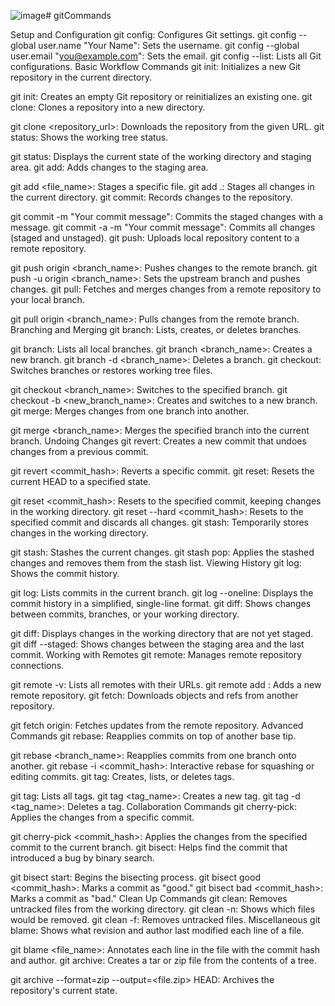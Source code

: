 ![image](https://github.com/user-attachments/assets/365bca4b-2505-4d75-8792-93cccf426385)# gitCommands


Setup and Configuration
git config: Configures Git settings.
git config --global user.name "Your Name": Sets the username.
git config --global user.email "you@example.com": Sets the email.
git config --list: Lists all Git configurations.
Basic Workflow Commands
git init: Initializes a new Git repository in the current directory.

git init: Creates an empty Git repository or reinitializes an existing one.
git clone: Clones a repository into a new directory.

git clone <repository_url>: Downloads the repository from the given URL.
git status: Shows the working tree status.

git status: Displays the current state of the working directory and staging area.
git add: Adds changes to the staging area.

git add <file_name>: Stages a specific file.
git add .: Stages all changes in the current directory.
git commit: Records changes to the repository.

git commit -m "Your commit message": Commits the staged changes with a message.
git commit -a -m "Your commit message": Commits all changes (staged and unstaged).
git push: Uploads local repository content to a remote repository.

git push origin <branch_name>: Pushes changes to the remote branch.
git push -u origin <branch_name>: Sets the upstream branch and pushes changes.
git pull: Fetches and merges changes from a remote repository to your local branch.

git pull origin <branch_name>: Pulls changes from the remote branch.
Branching and Merging
git branch: Lists, creates, or deletes branches.

git branch: Lists all local branches.
git branch <branch_name>: Creates a new branch.
git branch -d <branch_name>: Deletes a branch.
git checkout: Switches branches or restores working tree files.

git checkout <branch_name>: Switches to the specified branch.
git checkout -b <new_branch_name>: Creates and switches to a new branch.
git merge: Merges changes from one branch into another.

git merge <branch_name>: Merges the specified branch into the current branch.
Undoing Changes
git revert: Creates a new commit that undoes changes from a previous commit.

git revert <commit_hash>: Reverts a specific commit.
git reset: Resets the current HEAD to a specified state.

git reset <commit_hash>: Resets to the specified commit, keeping changes in the working directory.
git reset --hard <commit_hash>: Resets to the specified commit and discards all changes.
git stash: Temporarily stores changes in the working directory.

git stash: Stashes the current changes.
git stash pop: Applies the stashed changes and removes them from the stash list.
Viewing History
git log: Shows the commit history.

git log: Lists commits in the current branch.
git log --oneline: Displays the commit history in a simplified, single-line format.
git diff: Shows changes between commits, branches, or your working directory.

git diff: Displays changes in the working directory that are not yet staged.
git diff --staged: Shows changes between the staging area and the last commit.
Working with Remotes
git remote: Manages remote repository connections.

git remote -v: Lists all remotes with their URLs.
git remote add <name> <url>: Adds a new remote repository.
git fetch: Downloads objects and refs from another repository.

git fetch origin: Fetches updates from the remote repository.
Advanced Commands
git rebase: Reapplies commits on top of another base tip.

git rebase <branch_name>: Reapplies commits from one branch onto another.
git rebase -i <commit_hash>: Interactive rebase for squashing or editing commits.
git tag: Creates, lists, or deletes tags.

git tag: Lists all tags.
git tag <tag_name>: Creates a new tag.
git tag -d <tag_name>: Deletes a tag.
Collaboration Commands
git cherry-pick: Applies the changes from a specific commit.

git cherry-pick <commit_hash>: Applies the changes from the specified commit to the current branch.
git bisect: Helps find the commit that introduced a bug by binary search.

git bisect start: Begins the bisecting process.
git bisect good <commit_hash>: Marks a commit as "good."
git bisect bad <commit_hash>: Marks a commit as "bad."
Clean Up Commands
git clean: Removes untracked files from the working directory.
git clean -n: Shows which files would be removed.
git clean -f: Removes untracked files.
Miscellaneous
git blame: Shows what revision and author last modified each line of a file.

git blame <file_name>: Annotates each line in the file with the commit hash and author.
git archive: Creates a tar or zip file from the contents of a tree.

git archive --format=zip --output=<file.zip> HEAD: Archives the repository's current state.
